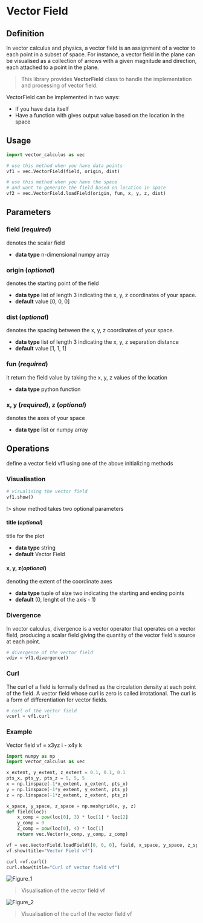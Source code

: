 # Vector Field

## Definition

In vector calculus and physics, a vector field is an assignment of a vector to each point in a subset of space. For instance, a vector field in the plane can be visualised as a collection of arrows with a given magnitude and direction, each attached to a point in the plane.

> This library provides __VectorField__ class to handle the implementation and processing of vector field.

VectorField can be implemented in two ways:
* If you have data itself
* Have a function with gives output value based on the location in the space

## Usage

```python
import vector_calculus as vec

# use this method when you have data points
vf1 = vec.VectorField(field, origin, dist)        

# use this method when you have the space
# and want to generate the field based on location in space
vf2 = vec.VectorField.loadField(origin, fun, x, y, z, dist)
```

## Parameters

### field (_required_)
denotes the scalar field
* __data type__ n-dimensional numpy array

### origin (_optional_)
denotes the starting point of the field
* __data type__ list of length 3 indicating the x, y, z coordinates of your space.
* __default__ value [0, 0, 0]

### dist (_optional_)
denotes the spacing between the x, y, z coordinates of your space.
* __data type__ list of length 3 indicating the x, y, z separation distance
* __default__ value [1, 1, 1]

### fun (_required_)
it return the field value by taking the x, y, z values of the location
* __data type__ python function

### x, y (_required_), z (_optional_)
denotes the axes of your space
* __data type__ list or numpy array

## Operations

define a vector field vf1 using one of the above initializing methods

### Visualisation

```python
# visualising the vector field
vf1.show()
```
!> show method takes two optional parameters

#### title (_optional_)
title for the plot
* __data type__ string
* __default__ Vector Field

#### x, y, z(_optional_)
denoting the extent of the coordinate axes
* __data type__ tuple of size two indicating the starting and ending points
* __default__ (0, lenght of the axis - 1)

### Divergence

In vector calculus, divergence is a vector operator that operates on a vector field, producing a scalar field giving the quantity of the vector field's source at each point.

```python
# divergence of the vector field
vdiv = vf1.divergence()
```

### Curl

The curl of a field is formally defined as the circulation density at each point of the field. A vector field whose curl is zero is called irrotational. The curl is a form of differentiation for vector fields.

```python
# curl of the vector field
vcurl = vf1.curl
```

### Example

Vector field vf = x3yz i - x4y k

```python
import numpy as np
import vector_calculus as vec

x_extent, y_extent, z_extent = 0.1, 0.1, 0.1
pts_x, pts_y, pts_z = 5, 5, 5
x = np.linspace(-1*x_extent, x_extent, pts_x)
y = np.linspace(-1*y_extent, y_extent, pts_y)
z = np.linspace(-1*z_extent, z_extent, pts_z)

x_space, y_space, z_space = np.meshgrid(x, y, z)
def field(loc):
    x_comp = pow(loc[0], 3) * loc[1] * loc[2]
    y_comp = 0
    Z_comp = pow(loc[0], 4) * loc[1]
    return vec.Vector(x_comp, y_comp, z_comp)

vf = vec.VectorField.loadField([0, 0, 0], field, x_space, y_space, z_space)
vf.show(title="Vector Field vf")

curl =vf.curl()
curl.show(title="Curl of vector field vf")
```


![Figure_1](https://user-images.githubusercontent.com/35530053/99910681-5f37fd00-2d15-11eb-8a27-5d0225b1b392.png)

> Visualisation of the vector field vf

![Figure_2](https://user-images.githubusercontent.com/35530053/99910706-8262ac80-2d15-11eb-83db-85cf04720449.png)

> Visualisation of the curl of the vector field vf

